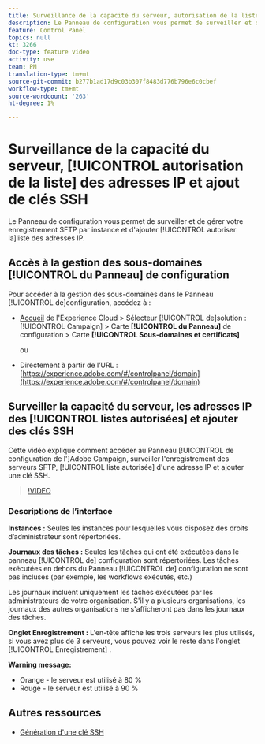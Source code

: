 ```yaml
---
title: Surveillance de la capacité du serveur, autorisation de la liste des adresses IP et ajout de clés SSH
description: Le Panneau de configuration vous permet de surveiller et de gérer votre enregistrement SFTP par instance et d’ajouter des adresses IP aux listes autorisées.
feature: Control Panel
topics: null
kt: 3266
doc-type: feature video
activity: use
team: PM
translation-type: tm+mt
source-git-commit: b277b1ad17d9c03b307f8483d776b796e6c0cbef
workflow-type: tm+mt
source-wordcount: '263'
ht-degree: 1%

---
```



# Surveillance de la capacité du serveur, [!UICONTROL autorisation de la liste] des adresses IP et ajout de clés SSH

Le Panneau de configuration vous permet de surveiller et de gérer votre enregistrement SFTP par instance et d&#39;ajouter [!UICONTROL autoriser la]liste des adresses IP.

## Accès à la gestion des sous-domaines [!UICONTROL du Panneau] de configuration

Pour accéder à la gestion des sous-domaines dans le Panneau [!UICONTROL de]configuration, accédez à :

* [Accueil](https://experience.adobe.com/#/home) de l&#39;Experience Cloud > Sélecteur [!UICONTROL de]solution : [!UICONTROL Campaign] > Carte **[!UICONTROL du Panneau]** de configuration > Carte **[!UICONTROL Sous-domaines et certificats]**

   ou
* Directement à partir de l’URL : [https://experience.adobe.com/#/controlpanel/domain](https://experience.adobe.com/#/controlpanel/domain)

## Surveiller la capacité du serveur, les adresses IP des [!UICONTROL listes autorisées] et ajouter des clés SSH

Cette vidéo explique comment accéder au Panneau [!UICONTROL de configuration de l&#39;]Adobe Campaign, surveiller l&#39;enregistrement des serveurs SFTP, [!UICONTROL liste autorisée] d&#39;une adresse IP et ajouter une clé SSH.

>[!VIDEO](https://video.tv.adobe.com/v/27270?quality=12)

### Descriptions de l’interface

**Instances :** Seules les instances pour lesquelles vous disposez des droits d’administrateur sont répertoriées.

**Journaux des tâches :** Seules les tâches qui ont été exécutées dans le panneau [!UICONTROL de] configuration sont répertoriées. Les tâches exécutées en dehors du Panneau [!UICONTROL de] configuration ne sont pas incluses (par exemple, les workflows exécutés, etc.)

Les journaux incluent uniquement les tâches exécutées par les administrateurs de votre organisation. S&#39;il y a plusieurs organisations, les journaux des autres organisations ne s&#39;afficheront pas dans les journaux des tâches.

**Onglet Enregistrement :** L&#39;en-tête affiche les trois serveurs les plus utilisés, si vous avez plus de 3 serveurs, vous pouvez voir le reste dans l&#39;onglet [!UICONTROL Enregistrement] .

**Warning message:**

* Orange - le serveur est utilisé à 80 %
* Rouge - le serveur est utilisé à 90 %

## Autres ressources

* [Génération d&#39;une clé SSH](/help/administrating/control-panel/generate-ssh-key.md)
